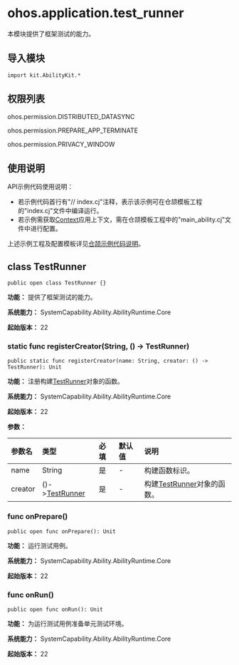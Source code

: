 # ohos.application.test_runner

本模块提供了框架测试的能力。

## 导入模块

```cangjie
import kit.AbilityKit.*
```

## 权限列表

ohos.permission.DISTRIBUTED_DATASYNC

ohos.permission.PREPARE_APP_TERMINATE

ohos.permission.PRIVACY_WINDOW

## 使用说明

API示例代码使用说明：

- 若示例代码首行有"// index.cj"注释，表示该示例可在仓颉模板工程的"index.cj"文件中编译运行。
- 若示例需获取[Context](./cj-apis-app-ability-ui_ability.md#class-context)应用上下文，需在仓颉模板工程中的"main_ability.cj"文件中进行配置。

上述示例工程及配置模板详见[仓颉示例代码说明](../../cj-development-intro.md#仓颉示例代码说明)。

## class TestRunner

```cangjie
public open class TestRunner {}
```

**功能：** 提供了框架测试的能力。

**系统能力：** SystemCapability.Ability.AbilityRuntime.Core

**起始版本：** 22

### static func registerCreator(String, () -> TestRunner)

```cangjie
public static func registerCreator(name: String, creator: () -> TestRunner): Unit
```

**功能：** 注册构建[TestRunner](#class-testrunner)对象的函数。

**系统能力：** SystemCapability.Ability.AbilityRuntime.Core

**起始版本：** 22

**参数：**

|参数名|类型|必填|默认值|说明|
|:---|:---|:---|:---|:---|
|name|String|是|-|构建函数标识。|
|creator|()->[TestRunner](#class-testrunner)|是|-|构建[TestRunner](#class-testrunner)对象的函数。|

### func onPrepare()

```cangjie
public open func onPrepare(): Unit
```

**功能：** 运行测试用例。

**系统能力：** SystemCapability.Ability.AbilityRuntime.Core

**起始版本：** 22

### func onRun()

```cangjie
public open func onRun(): Unit
```

**功能：** 为运行测试用例准备单元测试环境。

**系统能力：** SystemCapability.Ability.AbilityRuntime.Core

**起始版本：** 22
